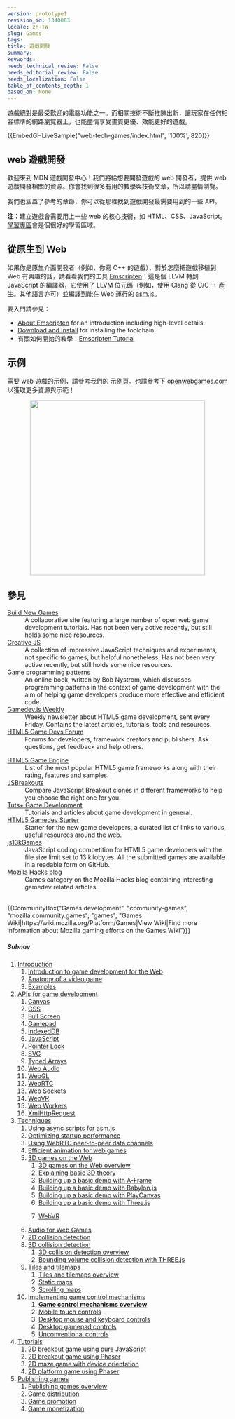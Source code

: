 ```yaml
---
version: prototype1
revision_id: 1340063
locale: zh-TW
slug: Games
tags: 
title: 遊戲開發
summary: 
keywords: 
needs_technical_review: False
needs_editorial_review: False
needs_localization: False
table_of_contents_depth: 1
based_on: None
---
```

<div class="summary">
<p><span class="seoSummary">遊戲絕對是最受歡迎的電腦功能之一。而相關技術不斷推陳出新，讓玩家在任何相容標準的網路瀏覽器上，也能盡情享受畫質更優、效能更好的遊戲。</span></p>
</div>

<div>{{EmbedGHLiveSample("web-tech-games/index.html", '100%', 820)}}</div>

<div class="column-container">
<div class="column-half">
<h2 id="web_遊戲開發">web 遊戲開發</h2>

<p>歡迎來到 MDN 遊戲開發中心！我們將給想要開發遊戲的 web 開發者，提供 web 遊戲開發相關的資源。你會找到很多有用的教學與技術文章，所以請盡情瀏覽。</p>

<p>我們也涵蓋了參考的章節，你可以從那裡找到遊戲開發最需要用到的一些 API。</p>

<div class="note"><strong>注：</strong>建立遊戲會需要用上一些 web 的核心技術，如 HTML、CSS、JavaScript。<a href="/zh-TW/docs/Learn">學習專區</a>會是個很好的學習區域。</div>
</div>

<div class="column-half">
<h2 id="Port_native_games_to_the_Web">從原生到 Web</h2>

<p>如果你是原生介面開發者（例如，你寫 C++ 的遊戲）、對於怎麼把遊戲移植到 Web 有興趣的話，請看看我們的工具 <a href="http://kripken.github.io/emscripten-site/index.html">Emscripten</a>：這是個 LLVM 轉到 JavaScript 的編譯器，它使用了 LLVM 位元碼（例如，使用 Clang 從 C/C++ 產生。其他語言亦可）並編譯到能在 Web 運行的 <a href="/zh-TW/docs/Games/Tools/asm.js">asm.js</a>。</p>

<p>要入門請參見：</p>

<ul>
 <li><a href="http://kripken.github.io/emscripten-site/docs/introducing_emscripten/about_emscripten.html">About Emscripten</a> for an introduction including high-level details.</li>
 <li><a href="http://kripken.github.io/emscripten-site/docs/getting_started/downloads.html">Download and Install</a> for installing the toolchain.</li>
 <li>有關如何開始的教學：<a href="http://kripken.github.io/emscripten-site/docs/getting_started/Tutorial.html">Emscripten Tutorial</a></li>
</ul>
</div>
</div>

<div class="column-container">
<div class="column-half">
<h2 id="Examples">示例</h2>

<p>需要 web 遊戲的示例，請參考我們的 <a href="/zh-TW/docs/Games/Examples">示例頁</a>。也請參考下 <a href="http://www.openwebgames.com/">openwebgames.com</a> 以獲取更多資源與示範！</p>
</div>
</div>

<p><a href="http://www.openwebgames.com"><img alt="" src="https://mdn.mozillademos.org/files/12790/owg-logo-dark.svg" style="display:block; margin:0px auto; width:400px" /></a></p>

<h2 id="See_also">參見</h2>

<div class="column-container">
<div class="column-half">
<dl>
 <dt><a href="http://buildnewgames.com/">Build New Games</a></dt>
 <dd>A collaborative site featuring a large number of open web game development tutorials. Has not been very active recently, but still holds some nice resources.</dd>
 <dt><a href="http://creativejs.com/">Creative JS</a></dt>
 <dd>A collection of impressive JavaScript techniques and experiments, not specific to games, but helpful nonetheless. Has not been very active recently, but still holds some nice resources.</dd>
 <dt><a href="http://gameprogrammingpatterns.com/">Game programming patterns</a></dt>
 <dd>An online book, written by Bob Nystrom, which discusses programming patterns in the context of game development with the aim of helping game developers produce more effective and efficient code.</dd>
 <dt><a href="http://gamedevjsweekly.com/">Gamedev.js Weekly</a></dt>
 <dd>Weekly newsletter about HTML5 game development, sent every Friday. Contains the latest articles, tutorials, tools and resources.</dd>
 <dt><a href="http://www.html5gamedevs.com/">HTML5 Game Devs Forum</a></dt>
 <dd>Forums for developers, framework creators and publishers. Ask questions, get feedback and help others.</dd>
</dl>
</div>

<div class="column-half">
<dl>
 <dt><a href="http://html5gameengine.com/">HTML5 Game Engine</a></dt>
 <dd>List of the most popular HTML5 game frameworks along with their rating, features and samples.</dd>
 <dt><a href="http://www.jsbreakouts.org/">JSBreakouts</a></dt>
 <dd>Compare JavaScript Breakout clones in different frameworks to help you choose the right one for you.</dd>
 <dt><a href="http://gamedevelopment.tutsplus.com/">Tuts+ Game Development</a></dt>
 <dd>Tutorials and articles about game development in general.</dd>
 <dt><a href="http://html5devstarter.enclavegames.com/">HTML5 Gamedev Starter</a></dt>
 <dd>Starter for the new game developers, a curated list of links to various, useful resources around the web.</dd>
 <dt><a href="http://js13kgames.com/">js13kGames</a></dt>
 <dd>JavaScript coding competition for HTML5 game developers with the file size limit set to 13 kilobytes. All the submitted games are available in a readable form on GitHub.</dd>
 <dt><a href="https://hacks.mozilla.org/category/games/">Mozilla Hacks blog</a></dt>
 <dd>Games category on the Mozilla Hacks blog containing interesting gamedev related articles.</dd>
 <dd>&nbsp;</dd>
</dl>
</div>
</div>

<p>{{CommunityBox("Games development", "community-games", "mozilla.community.games", "games", "Games Wiki|https://wiki.mozilla.org/Platform/Games|View Wiki|Find more information about Mozilla gaming efforts on the Games Wiki")}}</p>

<h5 id="Subnav">Subnav</h5>

<ol>
 <li><a href="#">Introduction</a>

  <ol>
   <li><a href="/zh-TW/docs/Games/Introduction" title="An introduction to the technologies useful for game developers and how to get started developing games using Web technologies. This article also looks at the business case for why it makes sense to create games for the Web">Introduction to game development for the Web</a></li>
   <li><a href="/zh-TW/docs/Games/Anatomy" title="What is a video game, really? There are certain parts that are common between games (even if it doesn't seem like it). This article looks to explain concepts like main loops in a completely general context. When it does focus, it does so toward web standards.">Anatomy of a video game</a></li>
   <li><a href="/zh-TW/docs/Games/Examples">Examples</a></li>
  </ol>
 </li>
 <li><a href="#">APIs for game development</a>
  <ol>
   <li><a href="/zh-TW/docs/Web/API/Canvas_API">Canvas</a></li>
   <li><a href="/zh-TW/docs/Web/CSS">CSS</a></li>
   <li><a href="/zh-TW/docs/Web/Apps/Fundamentals/User_notifications/Full_screen_api">Full Screen</a></li>
   <li><a href="/zh-TW/docs/Web/API/Gamepad_API">Gamepad</a></li>
   <li><a href="/zh-TW/docs/Web/API/IndexedDB_API">IndexedDB</a></li>
   <li><a href="/zh-TW/docs/Web/JavaScript">JavaScript</a></li>
   <li><a href="/zh-TW/docs/Web/API/Pointer_Lock_API">Pointer Lock</a></li>
   <li><a href="/zh-TW/docs/Web/SVG">SVG</a></li>
   <li><a href="/zh-TW/docs/Web/JavaScript/Reference/Global_Objects/TypedArray">Typed Arrays</a></li>
   <li><a href="/zh-TW/docs/Web/API/Web_Audio_API">Web Audio</a></li>
   <li><a href="/zh-TW/docs/Web/API/WebGL_API">WebGL</a></li>
   <li><a href="/zh-TW/docs/Web/API/WebRTC_API">WebRTC</a></li>
   <li><a href="/zh-TW/docs/Web/API/WebSockets_API">Web Sockets</a></li>
   <li><a href="/zh-TW/docs/Web/API/WebVR_API">WebVR</a></li>
   <li><a href="/zh-TW/docs/Web/API/Web_Workers_API">Web Workers</a></li>
   <li><a href="/zh-TW/docs/Web/API/XMLHttpRequest">XmlHttpRequest</a></li>
  </ol>
 </li>
 <li><a href="/zh-TW/docs/Games/Techniques">Techniques</a>
  <ol>
   <li><a href="/zh-TW/docs/Games/Techniques/Async_scripts" title="Especially when creating medium to large-sized games, async scripts are an essential technique to take advantage of, so that your game's JavaScript can be compiled off the main thread and be cached for future game running">Using async scripts for asm.js</a></li>
   <li><a href="/zh-TW/docs/Apps/Developing/Optimizing_startup_performance" title="How to make sure your game starts up quickly, smoothly, and without appearing to lock up the user's browser or device.">Optimizing startup performance</a></li>
   <li><a href="/zh-TW/docs/Games/Techniques/WebRTC_data_channels" title="In addition to providing support for audio and video communication, WebRTC lets you set up peer-to-peer data channels to exchange text or binary data actively between your players.">Using WebRTC peer-to-peer data channels</a></li>
   <li><a href="/zh-TW/docs/Games/Techniques/Efficient_animation_for_web_games">Efficient animation for web games</a></li>
   <li><a href="/zh-TW/docs/Games/Techniques/3D_on_the_web">3D games on the Web</a>
    <ol>
     <li><a href="/zh-TW/docs/Games/Techniques/3D_on_the_web">3D games on the Web overview</a></li>
     <li><a href="/zh-TW/docs/Games/Techniques/3D_on_the_web/Basic_theory">Explaining basic 3D theory</a></li>
     <li><a href="/zh-TW/docs/Games/Techniques/3D_on_the_web/Building_up_a_basic_demo_with_A-Frame">Building up a basic demo with A-Frame</a></li>
     <li><a href="/zh-TW/docs/Games/Techniques/3D_on_the_web/Building_up_a_basic_demo_with_Babylon.js">Building up a basic demo with Babylon.js</a></li>
     <li><a href="/zh-TW/docs/Games/Techniques/3D_on_the_web/Building_up_a_basic_demo_with_PlayCanvas">Building up a basic demo with PlayCanvas</a></li>
     <li><a href="/zh-TW/docs/Games/Techniques/3D_on_the_web/Building_up_a_basic_demo_with_Three.js">Building up a basic demo with Three.js</a></li>
     <li>
      <p><a href="/zh-TW/docs/Games/Techniques/3D_on_the_web/WebVR">WebVR</a></p>
     </li>
    </ol>
   </li>
   <li><a href="/zh-TW/docs/Games/Techniques/Audio_for_Web_Games">Audio for Web Games</a></li>
   <li><a href="/zh-TW/docs/Games/Techniques/2D_collision_detection">2D collision detection</a></li>
   <li><a href="/zh-TW/docs/Games/Techniques/3D_collision_detection">3D collision detection</a>
    <ol>
     <li><a href="/zh-TW/docs/Games/Techniques/3D_collision_detection">3D collision detection overview</a></li>
     <li><a href="/zh-TW/docs/Games/Techniques/3D_collision_detection/Bounding_volume_collision_detection_with_THREE.js">Bounding volume collision detection with THREE.js</a></li>
    </ol>
   </li>
   <li><a href="/zh-TW/docs/Games/Techniques/Tilemaps">Tiles and tilemaps</a>
    <ol>
     <li><a href="/zh-TW/docs/Games/Techniques/Tilemaps">Tiles and tilemaps overview</a></li>
     <li><a href="/zh-TW/docs/Games/Techniques/Tilemaps/Square_tilemaps_implementation%3A_Static_maps">Static maps</a></li>
     <li><a href="/zh-TW/docs/Games/Techniques/Tilemaps/Square_tilemaps_implementation%3A_Scrolling_maps">Scrolling maps</a></li>
    </ol>
   </li>
   <li><a href="/zh-TW/docs/Games/Techniques/Control_mechanisms">Implementing game control mechanisms</a>
    <ol>
     <li><strong><a href="/zh-TW/docs/Games/Techniques/Control_mechanisms">Game control mechanisms overview</a></strong></li>
     <li><a href="/zh-TW/docs/Games/Techniques/Control_mechanisms/Mobile_touch">Mobile touch controls</a></li>
     <li><a href="/zh-TW/docs/Games/Techniques/Control_mechanisms/Desktop_with_mouse_and_keyboard">Desktop mouse and keyboard controls</a></li>
     <li><a href="/zh-TW/docs/Games/Techniques/Control_mechanisms/Desktop_with_gamepad">Desktop gamepad controls</a></li>
     <li><a href="/zh-TW/docs/Games/Techniques/Control_mechanisms/Other">Unconventional controls</a></li>
    </ol>
   </li>
  </ol>
 </li>
 <li><a href="/zh-TW/docs/Games/Tutorials">Tutorials</a>
  <ol>
   <li><a href="/zh-TW/docs/Games/Tutorials/2D_Breakout_game_pure_JavaScript">2D breakout game using pure JavaScript</a></li>
   <li><a href="/zh-TW/docs/Games/Tutorials/2D_breakout_game_Phaser">2D breakout game using Phaser</a></li>
   <li><a href="/zh-TW/docs/Games/Tutorials/HTML5_Gamedev_Phaser_Device_Orientation">2D maze game with device orientation</a></li>
   <li><a href="https://mozdevs.github.io/html5-games-workshop/en/guides/platformer/start-here/">2D platform game using Phaser</a></li>
  </ol>
 </li>
 <li><a href="/zh-TW/docs/Games/Publishing_games">Publishing games</a>
  <ol>
   <li><a href="/zh-TW/docs/Games/Publishing_games">Publishing games overview</a></li>
   <li><a href="/zh-TW/docs/Games/Publishing_games/Game_distribution">Game distribution</a></li>
   <li><a href="/zh-TW/docs/Games/Publishing_games/Game_promotion">Game promotion</a></li>
   <li><a href="/zh-TW/docs/Games/Publishing_games/Game_monetization">Game monetization</a></li>
  </ol>
 </li>
</ol>

